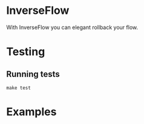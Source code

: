 # InverseFlow
With InverseFlow you can elegant rollback your flow.

# Testing

## Running tests
```
make test
```

# Examples

##
